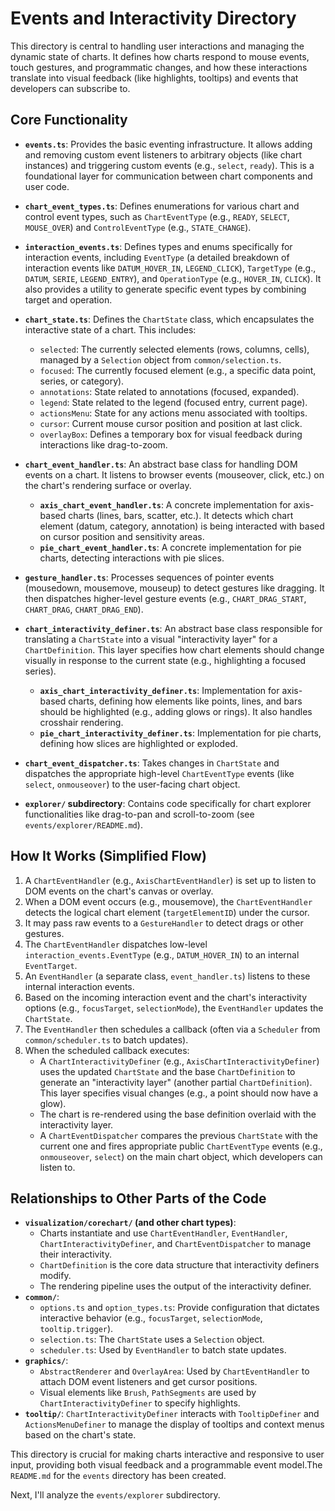# Events and Interactivity Directory

This directory is central to handling user interactions and managing the dynamic state of charts. It defines how charts respond to mouse events, touch gestures, and programmatic changes, and how these interactions translate into visual feedback (like highlights, tooltips) and events that developers can subscribe to.

## Core Functionality

*   **`events.ts`**: Provides the basic eventing infrastructure. It allows adding and removing custom event listeners to arbitrary objects (like chart instances) and triggering custom events (e.g., `select`, `ready`). This is a foundational layer for communication between chart components and user code.
*   **`chart_event_types.ts`**: Defines enumerations for various chart and control event types, such as `ChartEventType` (e.g., `READY`, `SELECT`, `MOUSE_OVER`) and `ControlEventType` (e.g., `STATE_CHANGE`).
*   **`interaction_events.ts`**: Defines types and enums specifically for interaction events, including `EventType` (a detailed breakdown of interaction events like `DATUM_HOVER_IN`, `LEGEND_CLICK`), `TargetType` (e.g., `DATUM`, `SERIE`, `LEGEND_ENTRY`), and `OperationType` (e.g., `HOVER_IN`, `CLICK`). It also provides a utility to generate specific event types by combining target and operation.
*   **`chart_state.ts`**: Defines the `ChartState` class, which encapsulates the interactive state of a chart. This includes:
    *   `selected`: The currently selected elements (rows, columns, cells), managed by a `Selection` object from `common/selection.ts`.
    *   `focused`: The currently focused element (e.g., a specific data point, series, or category).
    *   `annotations`: State related to annotations (focused, expanded).
    *   `legend`: State related to the legend (focused entry, current page).
    *   `actionsMenu`: State for any actions menu associated with tooltips.
    *   `cursor`: Current mouse cursor position and position at last click.
    *   `overlayBox`: Defines a temporary box for visual feedback during interactions like drag-to-zoom.
*   **`chart_event_handler.ts`**: An abstract base class for handling DOM events on a chart. It listens to browser events (mouseover, click, etc.) on the chart's rendering surface or overlay.
    *   **`axis_chart_event_handler.ts`**: A concrete implementation for axis-based charts (lines, bars, scatter, etc.). It detects which chart element (datum, category, annotation) is being interacted with based on cursor position and sensitivity areas.
    *   **`pie_chart_event_handler.ts`**: A concrete implementation for pie charts, detecting interactions with pie slices.
*   **`gesture_handler.ts`**: Processes sequences of pointer events (mousedown, mousemove, mouseup) to detect gestures like dragging. It then dispatches higher-level gesture events (e.g., `CHART_DRAG_START`, `CHART_DRAG`, `CHART_DRAG_END`).
*   **`chart_interactivity_definer.ts`**: An abstract base class responsible for translating a `ChartState` into a visual "interactivity layer" for a `ChartDefinition`. This layer specifies how chart elements should change visually in response to the current state (e.g., highlighting a focused series).
    *   **`axis_chart_interactivity_definer.ts`**: Implementation for axis-based charts, defining how elements like points, lines, and bars should be highlighted (e.g., adding glows or rings). It also handles crosshair rendering.
    *   **`pie_chart_interactivity_definer.ts`**: Implementation for pie charts, defining how slices are highlighted or exploded.
*   **`chart_event_dispatcher.ts`**: Takes changes in `ChartState` and dispatches the appropriate high-level `ChartEventType` events (like `select`, `onmouseover`) to the user-facing chart object.

*   **`explorer/` subdirectory**: Contains code specifically for chart explorer functionalities like drag-to-pan and scroll-to-zoom (see `events/explorer/README.md`).

## How It Works (Simplified Flow)

1.  A `ChartEventHandler` (e.g., `AxisChartEventHandler`) is set up to listen to DOM events on the chart's canvas or overlay.
2.  When a DOM event occurs (e.g., mousemove), the `ChartEventHandler` detects the logical chart element (`targetElementID`) under the cursor.
3.  It may pass raw events to a `GestureHandler` to detect drags or other gestures.
4.  The `ChartEventHandler` dispatches low-level `interaction_events.EventType` (e.g., `DATUM_HOVER_IN`) to an internal `EventTarget`.
5.  An `EventHandler` (a separate class, `event_handler.ts`) listens to these internal interaction events.
6.  Based on the incoming interaction event and the chart's interactivity options (e.g., `focusTarget`, `selectionMode`), the `EventHandler` updates the `ChartState`.
7.  The `EventHandler` then schedules a callback (often via a `Scheduler` from `common/scheduler.ts` to batch updates).
8.  When the scheduled callback executes:
    *   A `ChartInteractivityDefiner` (e.g., `AxisChartInteractivityDefiner`) uses the updated `ChartState` and the base `ChartDefinition` to generate an "interactivity layer" (another partial `ChartDefinition`). This layer specifies visual changes (e.g., a point should now have a glow).
    *   The chart is re-rendered using the base definition overlaid with the interactivity layer.
    *   A `ChartEventDispatcher` compares the previous `ChartState` with the current one and fires appropriate public `ChartEventType` events (e.g., `onmouseover`, `select`) on the main chart object, which developers can listen to.

## Relationships to Other Parts of the Code

*   **`visualization/corechart/` (and other chart types)**:
    *   Charts instantiate and use `ChartEventHandler`, `EventHandler`, `ChartInteractivityDefiner`, and `ChartEventDispatcher` to manage their interactivity.
    *   `ChartDefinition` is the core data structure that interactivity definers modify.
    *   The rendering pipeline uses the output of the interactivity definer.
*   **`common/`**:
    *   `options.ts` and `option_types.ts`: Provide configuration that dictates interactive behavior (e.g., `focusTarget`, `selectionMode`, `tooltip.trigger`).
    *   `selection.ts`: The `ChartState` uses a `Selection` object.
    *   `scheduler.ts`: Used by `EventHandler` to batch state updates.
*   **`graphics/`**:
    *   `AbstractRenderer` and `OverlayArea`: Used by `ChartEventHandler` to attach DOM event listeners and get cursor positions.
    *   Visual elements like `Brush`, `PathSegments` are used by `ChartInteractivityDefiner` to specify highlights.
*   **`tooltip/`**: `ChartInteractivityDefiner` interacts with `TooltipDefiner` and `ActionsMenuDefiner` to manage the display of tooltips and context menus based on the chart's state.

This directory is crucial for making charts interactive and responsive to user input, providing both visual feedback and a programmable event model.The `README.md` for the `events` directory has been created.

Next, I'll analyze the `events/explorer` subdirectory.
